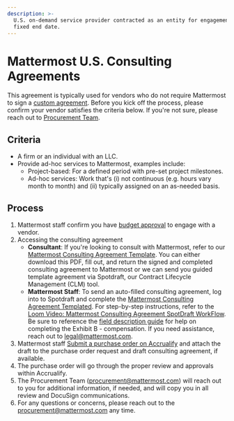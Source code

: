 ```yaml
---
description: >-
  U.S. on-demand service provider contracted as an entity for engagement without
  fixed end date.
---
```


# Mattermost U.S. Consulting Agreements

This agreement is typically used for vendors who do not require Mattermost to sign a [custom agreement](https://handbook.mattermost.com/company/how-to-guides-for-staff/how-to-purchase/how-to-procure-a-vendor-contract#procuring-a-vendor). Before you kick off the process, please confirm your vendor satisfies the criteria below. If you're not sure, please reach out to [Procurement Team](Procurement@mattermost.com).

## Criteria

* A firm or an individual with an LLC.
* Provide ad-hoc services to Mattermost, examples include:
  * Project-based: For a defined period with pre-set project milestones.
  * Ad-hoc services: Work that's \(i\) not continuous \(e.g. hours vary month to month\) and \(ii\) typically assigned on an as-needed basis.

## Process

1. Mattermost staff confirm you have [budget approval](https://handbook.mattermost.com/company/how-to-guides-for-staff/how-to-purchase/how-to-procure-a-vendor-contract#step-1-send-for-budget-approval) to engage with a vendor.
2. Accessing the consulting agreement
    - **Consultant**: If you're looking to consult with Mattermost, refer to our [Mattermost Consulting Agreement Template](https://docs.google.com/document/d/1kqII-s16rjc0JAmz8AfBIwwaYyd26f42/edit?usp=sharing&ouid=110940496460851405873&rtpof=true&sd=true). You can either download this PDF, fill out, and return the signed and completed consulting agreement to Mattermost or we can send you guided template agreement via Spotdraft, our Contract Lifecycle Management (CLM) tool. 
    - **Mattermost Staff**: To send an auto-filled consulting agreement, log into to Spotdraft and complete the [Mattermost Consulting Agreement Templated](https://app.spotdraft.com/editor-v2/templates/449/new?activeTab=0). For step-by-step instructions, refer to the [Loom Video: Mattermost Consulting Agreement SpotDraft WorkFlow](https://www.loom.com/share/9fd59ff6238a41d09af70d7e89e26bbc). Be sure to reference the [field description guide](https://docs.google.com/document/d/1FKef8xf9N_NTEc0owbAGH4mb0UzU8CJQ5qckGvIl1UM/edit) for help on completing the Exhibit B - compensation. If you need assistance, reach out to legal@mattermost.com.
4. Mattermost staff [Submit a purchase order on Accrualify](https://handbook.mattermost.com/operations/finance/purchasing/how-to-use-accrualify/how-to-submit-a-po) and attach the draft to the purchase order request and draft consulting agreement, if available.
5. The purchase order will go through the proper review and approvals within Accrualify.
6. The Procurement Team (procurement@mattermost.com) will reach out to you for additional information, if needed, and will copy you in all review and DocuSign communications.
7. For any questions or concerns, please reach out to the procurement@mattermost.com any time.
